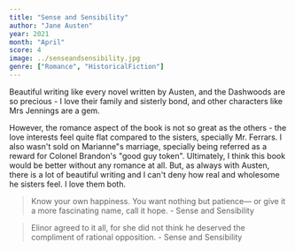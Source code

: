 ```yaml
---
title: "Sense and Sensibility"
author: "Jane Austen"
year: 2021
month: "April"
score: 4
image: ../senseandsensibility.jpg
genre: ["Romance", "HistoricalFiction"]
---
```


Beautiful writing like every novel written by Austen, and the Dashwoods are so precious - I love their family and sisterly bond, and other characters like Mrs Jennings are a gem.

However, the romance aspect of the book is not so great as the others - the love interests feel quite flat compared to the sisters, specially Mr. Ferrars. I also wasn't sold on Marianne"s marriage, specially being referred as a reward for Colonel Brandon's "good guy token". Ultimately, I think this book would be better without any romance at all. But, as always with Austen, there is a lot of beautiful writing and I can't deny how real and wholesome he sisters feel. I love them both.

> Know your own happiness. You want nothing but patience— or give it a more fascinating name, call it hope. - Sense and Sensibility

> Elinor agreed to it all, for she did not think he deserved the compliment of rational opposition. - Sense and Sensibility
